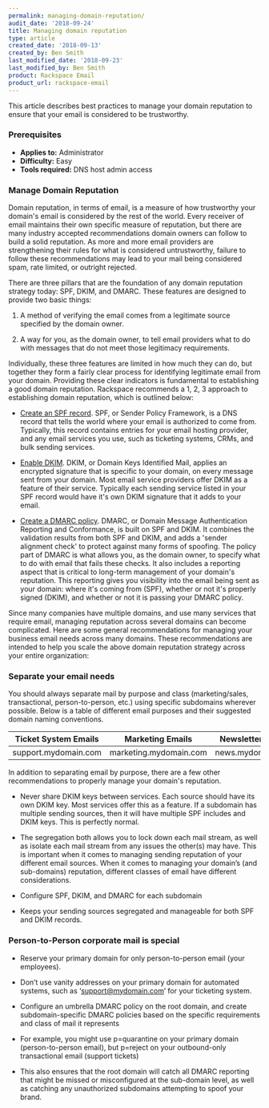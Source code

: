 ```yaml
---
permalink: managing-domain-reputation/
audit_date: '2018-09-24'
title: Managing domain reputation
type: article
created_date: '2018-09-13'
created_by: Ben Smith
last_modified_date: '2018-09-23'
last_modified_by: Ben Smith
product: Rackspace Email
product_url: rackspace-email
---
```


This article describes best practices to manage your domain reputation to ensure that your email is considered to be trustworthy.

### Prerequisites

- **Applies to:** Administrator
- **Difficulty:** Easy
- **Tools required:** DNS host admin access

### Manage Domain Reputation

Domain reputation, in terms of email, is a measure of how trustworthy your domain's email is considered by the rest of the world. Every receiver of email maintains their own specific measure of reputation, but there are many industry accepted recommendations domain owners can follow to build a solid reputation. As more and more email providers are strengthening their rules for what is considered untrustworthy, failure to follow these recommendations may lead to your mail being considered spam, rate limited, or outright rejected.

There are three pillars that are the foundation of any domain reputation strategy today: SPF, DKIM, and DMARC. These features are designed to provide two basic things:

1. A method of verifying the email comes from a legitimate source specified by the domain owner.

2. A way for you, as the domain owner, to tell email providers what to do with messages that do not meet those legitimacy requirements.

Individually, these three features are limited in how much they can do, but together they form a fairly clear process for identifying legitimate email from your domain. Providing these clear indicators is fundamental to establishing a good domain reputation. Rackspace recommends a 1, 2, 3 approach to establishing domain reputation, which is outlined below:

- [Create an SPF record](/how-to/create-an-spf-policy). SPF, or Sender Policy Framework, is a DNS record that tells the world where your email is authorized to come from. Typically, this record contains entries for your email hosting provider, and any email services you use, such as ticketing systems, CRMs, and bulk sending services.

- [Enable DKIM](/how-to/enable-dkim-in-the-cloud-office-control-panel). DKIM, or Domain Keys Identified Mail, applies an encrypted signature that is specific to your domain, on every message sent from your domain. Most email service providers offer DKIM as a feature of their service. Typically each sending service listed in your SPF record would have it's own DKIM signature that it adds to your email.

- [Create a DMARC policy](/how-to/create-a-dmarc-policy). DMARC, or Domain Message Authentication Reporting and Conformance, is built on SPF and DKIM. It combines the validation results from both SPF and DKIM, and adds a 'sender alignment check' to protect against many forms of spoofing. The policy part of DMARC is what allows you, as the domain owner, to specify what to do with email that fails these checks. It also includes a reporting aspect that is critical to long-term management of your domain's reputation. This reporting gives you visibility into the email being sent as your domain: where it's coming from (SPF), whether or not it's properly signed (DKIM), and whether or not it is passing your DMARC policy.

Since many companies have multiple domains, and use many services that require email, managing reputation across several domains can become complicated. Here are some general recommendations for managing your business email needs across many domains. These recommendations are intended to help you scale the above domain reputation strategy across your entire organization:

### Separate your email needs

You should always separate mail by purpose and class (marketing/sales, transactional, person-to-person, etc.) using specific subdomains wherever possible. Below is a table of different email purposes and their suggested domain naming conventions.

| Ticket System Emails |Marketing Emails | Newsletter Emails|
| --- | --- | --- |
|support.mydomain.com | marketing.mydomain.com | news.mydomain.com |

In addition to separating email by purpose, there are a few other recommendations to properly manage your domain's reputation. 

- Never share DKIM keys between services. Each source should have its own DKIM key. Most services offer this as a feature. If a subdomain has multiple sending sources, then it will have multiple SPF includes and DKIM keys. This is perfectly normal.

- The segregation both allows you to lock down each mail stream, as well as isolate each mail stream from any issues the other(s) may have. This is important when it comes to managing sending reputation of your different email sources. When it comes to managing your domain’s (and sub-domains) reputation, different classes of email have different considerations.

- Configure SPF, DKIM, and DMARC for each subdomain

- Keeps your sending sources segregated and manageable for both SPF and DKIM records.

### Person-to-Person corporate mail is special

- Reserve your primary domain for only person-to-person email (your employees).

- Don’t use vanity addresses on your primary domain for automated systems, such as ‘support@mydomain.com’ for your ticketing system.

- Configure an umbrella DMARC policy on the root domain, and create subdomain-specific DMARC policies based on the specific requirements and class of mail it represents

- For example, you might use p=quarantine on your primary domain (person-to-person email), but p=reject on your outbound-only transactional email (support tickets)

- This also ensures that the root domain will catch all DMARC reporting that might be missed or misconfigured at the sub-domain level, as well as catching any unauthorized subdomains attempting to spoof your brand.
